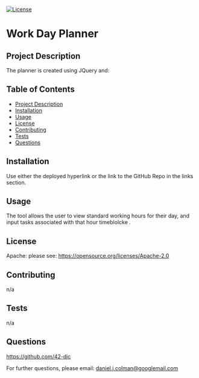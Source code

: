 

[![License](https://img.shields.io/badge/License-Apache_2.0-blue.svg)](https://opensource.org/licenses/Apache-2.0)

# Work Day Planner

## Project Description

The planner is created using JQuery and:


## Table of Contents

* [Project Description](#project-description)
* [Installation](#installation)
* [Usage](#usage)
* [License](#license)
* [Contributing](#contributing)
* [Tests](#tests)
* [Questions](#questions)

## Installation

Use either the deployed hyperlink or the link to the GitHub Repo in the links section.

## Usage

The tool allows the user to view standard working hours for their day, and input tasks associated with that hour timeblolcke .

## License

Apache: please see: https://opensource.org/licenses/Apache-2.0

## Contributing

n/a

## Tests

n/a

## Questions

https://github.com/42-djc

For further questions, please email: daniel.j.colman@googlemail.com


